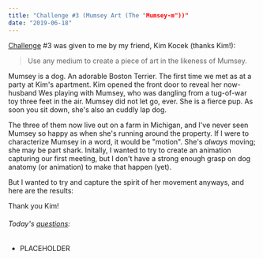 ```yaml
---
title: "Challenge #3 (Mumsey Art (The "Mumsey-m"))"
date: "2019-06-18"
---
```


[Challenge](/blog/19/06/challenges/) #3 was given to me by my friend, Kim Kocek (thanks Kim!):

> Use any medium to create a piece of art in the likeness of Mumsey.

Mumsey is a dog. An adorable Boston Terrier. The first time we met as at a party at Kim's apartment. Kim opened the front door to reveal her now-husband Wes playing with Mumsey, who was dangling from a tug-of-war toy three feet in the air. Mumsey did not let go, ever. She is a fierce pup. As soon you sit down, she's also an cuddly lap dog.

The three of them now live out on a farm in Michigan, and I've never seen Mumsey so happy as when she's running around the property. If I were to characterize Mumsey in a word, it would be "motion". She's _always_ moving; she may be part shark. Initally, I wanted to try to create an animation capturing our first meeting, but I don't have a strong enough grasp on dog anatomy (or animation) to make that happen (yet).

But I wanted to try and capture the spirit of her movement anyways, and here are the results:

Thank you Kim!

<aside>
  <h6>Today's <a href="/blog/19/06/refining-questions/">questions</a>:</h6>
  <ul>
    <li>PLACEHOLDER</li>
  </ul>
</aside>

